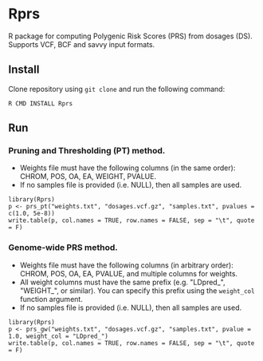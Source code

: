 # Rprs
R package for computing Polygenic Risk Scores (PRS) from dosages (DS).
Supports VCF, BCF and savvy input formats.

## Install
Clone repository using `git clone` and run the following command:
```
R CMD INSTALL Rprs
```

## Run

### Pruning and Thresholding (PT) method.

- Weights file must have the following columns (in the same order): CHROM, POS, OA, EA, WEIGHT, PVALUE.
- If no samples file is provided (i.e. NULL), then all samples are used.

```
library(Rprs)
p <- prs_pt("weights.txt", "dosages.vcf.gz", "samples.txt", pvalues = c(1.0, 5e-8))
write.table(p, col.names = TRUE, row.names = FALSE, sep = "\t", quote = F)
```

### Genome-wide PRS method.

- Weights file must have the following columns (in arbitrary order): CHROM, POS, OA, EA, PVALUE, and multiple columns for weights.
- All weight columns must have the same prefix (e.g. "LDpred_", "WEIGHT_", or similar). You can specify this prefix using the `weight_col` function argument.
- If no samples file is provided (i.e. NULL), then all samples are used.

```
library(Rprs)
p <- prs_gw("weights.txt", "dosages.vcf.gz", "samples.txt", pvalue = 1.0, weight_col = "LDpred_")
write.table(p, col.names = TRUE, row.names = FALSE, sep = "\t", quote = F)
```
